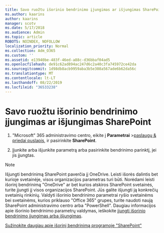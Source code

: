 ```yaml
---
title: Savo ruožtu išorinio bendrinimo įjungimas ar išjungimas SharePoint
ms.author: kaarins
author: kaarins
manager: scotv
ms.date: 5/17/2018
ms.audience: Admin
ms.topic: article
ROBOTS: NOINDEX, NOFOLLOW
localization_priority: Normal
ms.collection: Adm_O365
ms.custom: ''
ms.assetid: e13940be-483f-46ed-a88c-d36bbaf04ad5
ms.openlocfilehash: de91c62ad894ac247d6c2a40c3fa745972ce42da
ms.sourcegitcommit: 1d98db8acb9959aba3b5e308a567ade6b62da56c
ms.translationtype: MT
ms.contentlocale: lt-LT
ms.lasthandoff: 08/22/2019
ms.locfileid: "36533238"
---
```

# <a name="turn-external-sharing-on-or-off-for-sharepoint"></a>Savo ruožtu išorinio bendrinimo įjungimas ar išjungimas SharePoint

1. "Microsoft" 365 administravimo centro, eikite į **Parametrai** >[paslaugų &amp; priedai puslapis](https://portal.office.com/adminportal/home#/Settings/ServicesAndAddIns), ir pasirinkite **SharePoint**.
    
2. Įjunkite arba išjunkite parametrą arba pasirinkite bendrinimo parinktį, jei jis įjungtas.
    
> [!NOTE]
> Išjungti bendrinimą SharePoint paverčia jį OneDrive. Leisti išorės dalintis bet kurioje svetainėje, visos organizacijos parametras turi būti. Norėdami leisti išorinį bendrinimą "OneDrive" ar bet kurios atskiros SharePoint svetainės, turite įjungti jį visos organizacijos SharePoint. Jūs galite išjungti ją konkrečių svetainių rinkinių. Valdyti išorinio bendrinimo parametrai ryšio svetainėms bei svetainėms, kurios priklauso "Office 365" grupes, turite naudoti naują SharePoint administravimo centro arba "PowerShell". Daugiau informacijos apie išorinio bendrinimo parametrų valdymas, ieškokite [įjungti išorinio bendrinimo įjungimas arba išjungimas](https://go.microsoft.com/fwlink/?linkid=866426). 
  
[Sužinokite daugiau apie išorinį bendrinimą programoje "SharePoint"](https://go.microsoft.com/fwlink/?linkid=734908)
  

